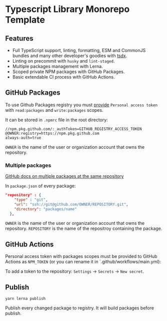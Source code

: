 # Typescript Library Monorepo Template

## Features

- Full TypeScript support, linting, formatting, ESM and CommonJS bundles and many other developer's goodies with [tsdx](https://github.com/formium/tsdx).
- Linting on precommit with `husky` and `lint-staged`.
- Multiple packages management with Lerna.
- Scoped private NPM packages with GitHub Packages.
- Basic extendable CI process with GitHub Actions.

## GitHub Packages

To use Github Packages registry you must [provide](https://github.com/settings/tokens/new) `Personal access token` with `read:packages` and `write:packages` scopes.

It can be stored in `.npmrc` file in the root directory:

```
//npm.pkg.github.com/:_authToken=GITHUB_REGISTRY_ACCESS_TOKEN
@OWNER:registry=https://npm.pkg.github.com
always-auth=true
```

`OWNER` is the name of the user or organization account that owns the repository.

### Multiple packages

[GitHub docs on multiple packages at the same repository](https://docs.github.com/en/packages/using-github-packages-with-your-projects-ecosystem/configuring-npm-for-use-with-github-packages#publishing-multiple-packages-to-the-same-repository)

In `package.json` of every package:

```json
"repository" : {
    "type" : "git",
    "url": "ssh://git@github.com/OWNER/REPOSITORY.git",
    "directory": "packages/name"
  },
```

`OWNER` is the name of the user or organization account that owns the repository.
`REPOSITORY` is the name of the repositroy containing the package.

## GitHub Actions

Personal access token with packages scopes must be provided to GitHub Actions as `NPM_TOKEN` (or you can rename it in `.github/workflows/main.yml):

To add a token to the repository: `Settings` -> `Secrets` -> `New secret`.

## Publish

```
yarn lerna publish
```

Publish every changed package to registry. It will build packages before publish.
